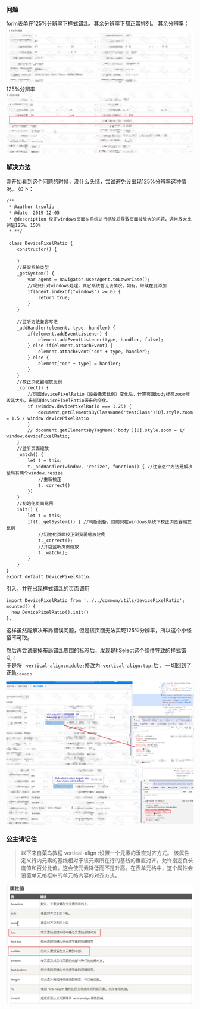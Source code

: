 ### 问题
form表单在125%分辨率下样式错乱，其余分辨率下都正常排列。
其余分辨率：  
<img src="../pictures/21-1.png"/>   
125%分辨率
<img src="../pictures/21-2.png"/>

### 解决方法
刚开始看到这个问题的时候，没什么头绪，尝试避免设出现125%分辨率这种情况。 如下：   
```
/**
 * @author trsoliu
 * @date  2019-12-05
 * @description 校正windows页面在系统进行缩放后导致页面被放大的问题，通常放大比例是125%、150%
 * **/

 class DevicePixelRatio {
	constructor() {
		
	}
	//获取系统类型
	_getSystem() {
		var agent = navigator.userAgent.toLowerCase();
		//现只针对windows处理，其它系统暂无该情况，如有，继续在此添加
		if(agent.indexOf("windows") >= 0) {
			return true;
		}
	}

	//监听方法兼容写法
	_addHandler(element, type, handler) {
		if(element.addEventListener) {
			element.addEventListener(type, handler, false);
		} else if(element.attachEvent) {
			element.attachEvent("on" + type, handler);
		} else {
			element["on" + type] = handler;
		}
	}
	//校正浏览器缩放比例
	_correct() {
		//页面devicePixelRatio（设备像素比例）变化后，计算页面body标签zoom修改其大小，来抵消devicePixelRatio带来的变化。
		if (window.devicePixelRatio === 1.25) {
			document.getElementsByClassName('testClass')[0].style.zoom = 1.5 / window.devicePixelRatio
		}
		// document.getElementsByTagName('body')[0].style.zoom = 1/ window.devicePixelRatio;
	}
	//监听页面缩放
	_watch() {
		let t = this;
		t._addHandler(window, 'resize', function() { //注意这个方法是解决全局有两个window.resize
			//重新校正
			t._correct()
		})
	}
	//初始化页面比例
	init() {
		let t = this;
		if(t._getSystem()) { //判断设备，目前只在windows系统下校正浏览器缩放比例
			//初始化页面校正浏览器缩放比例
			t._correct();
			//开启监听页面缩放
			t._watch();
		}
	}
}
export default DevicePixelRatio;
```
引入，并在出现样式错乱的页面调用
```
import DevicePixelRatio from '../../common/utils/devicePixelRatio';
mounted() {
  new DevicePixelRatio().init()
},
```

这样虽然能解决布局错误问题，但是该页面无法实现125%分辨率，所以这个小怪招不可取。   

然后再尝试删掉布局错乱周围的标签后，发现是hSelect这个组件导致的样式错乱！  
于是将 ``` vertical-align:middle;```修改为``` vertical-align:top;```后， 一切回到了正轨。。。。。。

<img src="../pictures/21-3.png"/>
<img src="../pictures/21-4.png"/>   

### 公主请记住
> 以下来自菜鸟教程
> vertical-align :设置一个元素的垂直对齐方式。
> 该属性定义行内元素的基线相对于该元素所在行的基线的垂直对齐。允许指定负长度值和百分比值。这会使元素降低而不是升高。在表单元格中，这个属性会设置单元格框中的单元格内容的对齐方式。  
<img src="../pictures/21-5.png"/>